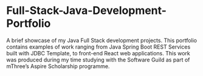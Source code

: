 # Full-Stack-Java-Development-Portfolio
A brief showcase of my Java Full Stack development projects. This portfolio contains examples of work ranging from Java Spring Boot REST Services built with JDBC Template, to front-end React web applications. This work was produced during my time studying with the Software Guild as part of mThree’s Aspire Scholarship programme.
